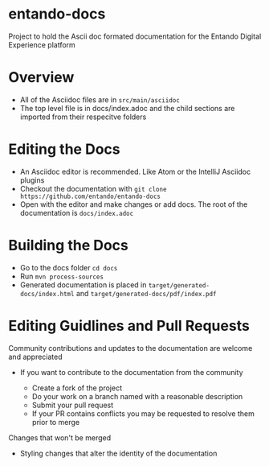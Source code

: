 # entando-docs
Project to hold the Ascii doc formated documentation for the Entando Digital Experience platform

# Overview
* All of the Asciidoc files are in `src/main/asciidoc`
* The top level file is in docs/index.adoc and the child sections are imported from their respecitve folders

# Editing the Docs
* An Asciidoc editor is recommended. Like Atom or the IntelliJ Asciidoc plugins
* Checkout the documentation with `git clone https://github.com/entando/entando-docs`
* Open with the editor and make changes or add docs. The root of the documentation is `docs/index.adoc`

# Building the Docs
* Go to the docs folder `cd docs`
* Run  `mvn process-sources`
* Generated documentation is placed in `target/generated-docs/index.html` and `target/generated-docs/pdf/index.pdf`

# Editing Guidlines and Pull Requests

Community contributions and updates to the documentation are welcome and appreciated

* If you want to contribute to the documentation from the community

  * Create a fork of the project
  * Do your work on a branch named with a reasonable description
  * Submit your pull request
  * If your PR contains conflicts you may be requested to resolve them prior to merge

Changes that won't be merged
* Styling changes that alter the identity of the documentation
